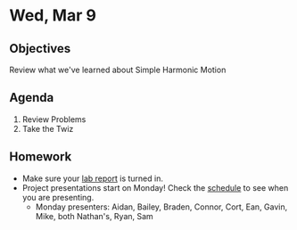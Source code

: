Wed, Mar 9
=========    

 Objectives  
------------  
Review what we've learned about Simple Harmonic Motion
 
Agenda    
---------    
1. Review Problems
2. Take the Twiz

Homework  
-------------    

- Make sure your [lab report][turnin] is turned in.
- Project presentations start on Monday!  Check the [schedule][sched] to see when you are presenting.
	- Monday presenters: Aidan, Bailey, Braden, Connor, Cort, Ean, Gavin, Mike, both Nathan's, Ryan, Sam
 
[sched]: https://avoncsc-my.sharepoint.com/:x:/g/personal/zjrohrbach_avon-schools_org/ERhuKfM6FuZAu7ceF1RrcTMBOxKzjRD5kdb5vncOwACRwg?e=W4jjF8
[syl]: https://avon.schoology.com/course/5138386920/materials/gp/5737258515
[turnin]: https://avon.schoology.com/assignment/5527386002/

<!--stackedit_data:
eyJoaXN0b3J5IjpbLTgzMjQ4MDQxNiwtMTY4ODYwMjkyNywtMz
IzMTgzODgzLC01MTEzNzQ5OTgsLTg0NDE4OTYwMiwtMTM2Mjg0
MTEzOCwxMDQ4MTE5ODM1LDkwMTg1NzQ0LC0xNTgwMDgzNTg5LD
EzMTE3NzA5MjcsMjEyNzcwOTIzMSwtMTc3MzI1MTA2LDM5NjM2
OTU1MCwtNjM3NzY3NzIwLDY0MDE2NDU5Niw1NDYyNTU5MzYsLT
E3MzAzODMxNzQsMTg1MzMzMTczOSwxODYzOTIzMDY5LDIxMDA2
MDMzNjZdfQ==
-->